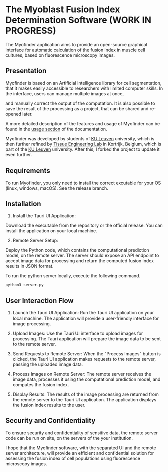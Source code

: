 The Myoblast Fusion Index Determination Software (WORK IN PROGRESS)
================================================

The Myofinder application aims to provide an open-source graphical interface 
for automatic calculation of the fusion index in muscle cell cultures, based on 
fluorescence microscopy images.

Presentation
------------

Myofinder is based on an Artificial Intelligence library for cell segmentation, 
that it makes easily accessible to researchers with limited computer skills.
In the interface, users can manage multiple images at once, 
<!-- adjust processing parameters,  -->
and manually correct the output of the computation. It is also 
possible to save the result of the processing as a project, that can be shared 
and re-opened later.

A more detailed description of the features and usage of Myofinder can be found 
in the 
[usage section](https://tissueengineeringlab.github.io/Myofinder/usage.html)
of the documentation.

Myofinder was developed by students of [KU Leuven](https://www.kuleuven.be/kuleuven/) university, which is then further refined by [Tissue Engineering Lab](https://tissueengineering.kuleuven-kulak.be/) in Kortrijk, Belgium, which is part of the [KU Leuven](https://www.kuleuven.be/kuleuven/) university. After this, I forked the project to update it even further. 

Requirements
------------

To run Myofinder, you only need to install the correct excutable for your OS (linux, windows, macOS). 
See the release branch. 

Installation
------------

1. Install the Tauri UI Application: 

Download the executable from the repository or the official release. You can install the application on your local machine.

2. Remote Server Setup:

Deploy the Python code, which contains the computational prediction model, on the remote server. The server should expose an API endpoint to accept image data for processing and return the computed fusion index results in JSON format.

To run the python server locally, exceute the following command. 
```python
python3 server.py
```
User Interaction Flow
---------------------

1. Launch the Tauri UI Application: Run the Tauri UI application on your local machine. The application will provide a user-friendly interface for image processing.

2. Upload Images: Use the Tauri UI interface to upload images for processing. The Tauri application will prepare the image data to be sent to the remote server.

3. Send Requests to Remote Server: When the "Process Images" button is clicked, the Tauri UI application makes requests to the remote server, passing the uploaded image data.

4. Process Images on Remote Server: The remote server receives the image data, processes it using the computational prediction model, and computes the fusion index.

5. Display Results: The results of the image processing are returned from the remote server to the Tauri UI application. The application displays the fusion index results to the user.

Security and Confidentiality
----------------------------

To ensure security and confidentiality of sensitive data, the remote server code can be run on site, on the servers of the your institution.  

I hope that the Myofinder software, with the separated UI and the remote server architecture, will provide an efficient and confidential solution for assessing the fusion index of cell populations using fluorescence microscopy images.
